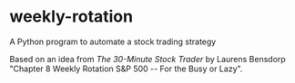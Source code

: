 # weekly-rotation
A Python program to automate a stock trading strategy

Based on an idea from *The 30-Minute Stock Trader* by Laurens Bensdorp
"Chapter 8 Weekly Rotation S&P 500 -- For the Busy or Lazy".

